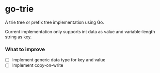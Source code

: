 # go-trie

A trie tree or prefix tree implementation using Go.

Current implementation only supports int data as value and variable-length string as key.

### What to improve

- [ ] Implement generic data type for key and value
- [ ] Implement copy-on-write
